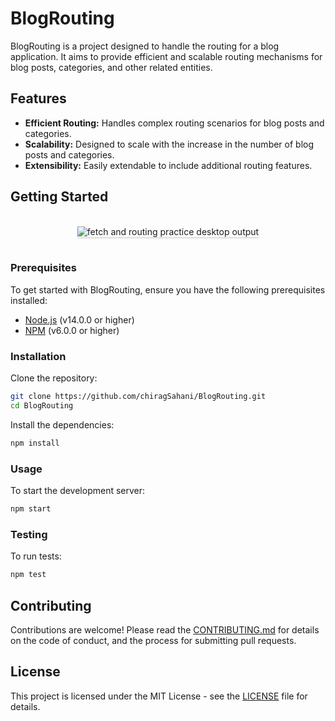 
# BlogRouting

BlogRouting is a project designed to handle the routing for a blog application. It aims to provide efficient and scalable routing mechanisms for blog posts, categories, and other related entities.

## Features

- **Efficient Routing:** Handles complex routing scenarios for blog posts and categories.
- **Scalability:** Designed to scale with the increase in the number of blog posts and categories.
- **Extensibility:** Easily extendable to include additional routing features.

## Getting Started

<br/>
<div style="text-align: center;">
    <img src="https://assets.ccbp.in/frontend/content/react-js/fetch-and-routing-practice-output.gif" alt="fetch and routing practice desktop output" style="max-width:70%;box-shadow:0 2.8px 2.2px rgba(0, 0, 0, 0.12)">
</div>
<br/>

### Prerequisites

To get started with BlogRouting, ensure you have the following prerequisites installed:

- [Node.js](https://nodejs.org/en/download/) (v14.0.0 or higher)
- [NPM](https://www.npmjs.com/get-npm) (v6.0.0 or higher)

### Installation

Clone the repository:

```bash
git clone https://github.com/chiragSahani/BlogRouting.git
cd BlogRouting
```

Install the dependencies:

```bash
npm install
```

### Usage

To start the development server:

```bash
npm start
```

### Testing

To run tests:

```bash
npm test
```

## Contributing

Contributions are welcome! Please read the [CONTRIBUTING.md](CONTRIBUTING.md) for details on the code of conduct, and the process for submitting pull requests.

## License

This project is licensed under the MIT License - see the [LICENSE](LICENSE) file for details.




